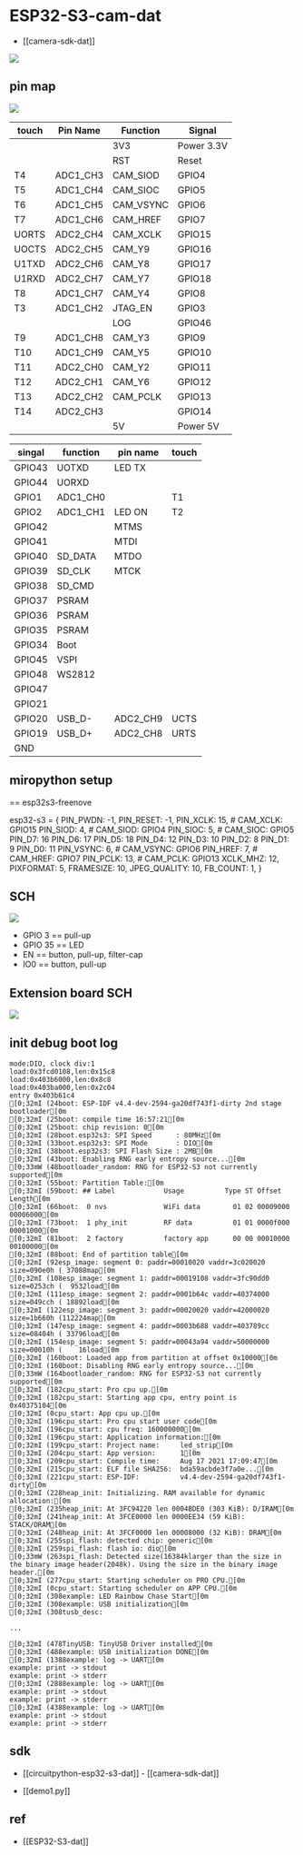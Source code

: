 
# ESP32-S3-cam-dat

- [[camera-sdk-dat]]


![](2025-07-31-15-24-30.png)

## pin map 

![](2025-07-30-16-50-00.png)


| touch | Pin Name | Function  | Signal     |
| ----- | -------- | --------- | ---------- |
|       |          | 3V3       | Power 3.3V |
|       |          | RST       | Reset      |
| T4    | ADC1_CH3 | CAM_SIOD  | GPIO4      |
| T5    | ADC1_CH4 | CAM_SIOC  | GPIO5      |
| T6    | ADC1_CH5 | CAM_VSYNC | GPIO6      |
| T7    | ADC1_CH6 | CAM_HREF  | GPIO7      |
| UORTS | ADC2_CH4 | CAM_XCLK  | GPIO15     |
| UOCTS | ADC2_CH5 | CAM_Y9    | GPIO16     |
| U1TXD | ADC2_CH6 | CAM_Y8    | GPIO17     |
| U1RXD | ADC2_CH7 | CAM_Y7    | GPIO18     |
| T8    | ADC1_CH7 | CAM_Y4    | GPIO8      |
| T3    | ADC1_CH2 | JTAG_EN   | GPIO3      |
|       |          | LOG       | GPIO46     |
| T9    | ADC1_CH8 | CAM_Y3    | GPIO9      |
| T10   | ADC1_CH9 | CAM_Y5    | GPIO10     |
| T11   | ADC2_CH0 | CAM_Y2    | GPIO11     |
| T12   | ADC2_CH1 | CAM_Y6    | GPIO12     |
| T13   | ADC2_CH2 | CAM_PCLK  | GPIO13     |
| T14   | ADC2_CH3 |           | GPIO14     |
|       |          | 5V        | Power 5V   |

| singal | function | pin name | touch |
| ------ | -------- | -------- | ----- |
| GPIO43 | UOTXD    | LED TX   |       |
| GPIO44 | UORXD    |          |       |
| GPIO1  | ADC1_CH0 |          | T1    |
| GPIO2  | ADC1_CH1 | LED ON   | T2    |
| GPIO42 |          | MTMS     |       |
| GPIO41 |          | MTDI     |       |
| GPIO40 | SD_DATA  | MTDO     |       |
| GPIO39 | SD_CLK   | MTCK     |       |
| GPIO38 | SD_CMD   |          |       |
| GPIO37 | PSRAM    |          |       |
| GPIO36 | PSRAM    |          |       |
| GPIO35 | PSRAM    |          |       |
| GPIO34 | Boot     |          |       |
| GPIO45 | VSPI     |          |       |
| GPIO48 | WS2812   |          |       |
| GPIO47 |          |          |       |
| GPIO21 |          |          |       |
| GPIO20 | USB_D-   | ADC2_CH9 | UCTS  |
| GPIO19 | USB_D+   | ADC2_CH8 | URTS  |
| GND    |          |          |       |


## miropython setup 

== esp32s3-freenove

esp32-s3 = {
    PIN_PWDN: -1,
    PIN_RESET: -1,
    PIN_XCLK: 15,      # CAM_XCLK: GPIO15
    PIN_SIOD: 4,       # CAM_SIOD: GPIO4
    PIN_SIOC: 5,       # CAM_SIOC: GPIO5
    PIN_D7: 16
    PIN_D6: 17
    PIN_D5: 18
    PIN_D4: 12
    PIN_D3: 10
    PIN_D2: 8
    PIN_D1: 9
    PIN_D0: 11
    PIN_VSYNC: 6,      # CAM_VSYNC: GPIO6
    PIN_HREF: 7,       # CAM_HREF: GPIO7
    PIN_PCLK: 13,      # CAM_PCLK: GPIO13
    XCLK_MHZ: 12,
    PIXFORMAT: 5,
    FRAMESIZE: 10,
    JPEG_QUALITY: 10,
    FB_COUNT: 1,
}




## SCH 

![](2025-07-30-16-50-54.png)

- GPIO 3 == pull-up 
- GPIO 35 == LED 
- EN == button, pull-up, filter-cap 
- IO0 == button, pull-up

## Extension board SCH 

![](2025-07-30-16-52-51.png)

## init debug boot log 

    mode:DIO, clock div:1
    load:0x3fcd0108,len:0x15c8
    load:0x403b6000,len:0x8c8
    load:0x403ba000,len:0x2c04
    entry 0x403b61c4
    [0;32mI (24boot: ESP-IDF v4.4-dev-2594-ga20df743f1-dirty 2nd stage bootloader[0m
    [0;32mI (25boot: compile time 16:57:21[0m
    [0;32mI (25boot: chip revision: 0[0m
    [0;32mI (28boot.esp32s3: SPI Speed      : 80MHz[0m
    [0;32mI (33boot.esp32s3: SPI Mode       : DIO[0m
    [0;32mI (38boot.esp32s3: SPI Flash Size : 2MB[0m
    [0;32mI (43boot: Enabling RNG early entropy source...[0m
    [0;33mW (48bootloader_random: RNG for ESP32-S3 not currently supported[0m
    [0;32mI (55boot: Partition Table:[0m
    [0;32mI (59boot: ## Label            Usage          Type ST Offset   Length[0m
    [0;32mI (66boot:  0 nvs              WiFi data        01 02 00009000 00006000[0m
    [0;32mI (73boot:  1 phy_init         RF data          01 01 0000f000 00001000[0m
    [0;32mI (81boot:  2 factory          factory app      00 00 00010000 00100000[0m
    [0;32mI (88boot: End of partition table[0m
    [0;32mI (92esp_image: segment 0: paddr=00010020 vaddr=3c020020 size=090e0h ( 37088map[0m
    [0;32mI (108esp_image: segment 1: paddr=00019108 vaddr=3fc90dd0 size=0253ch (  9532load[0m
    [0;32mI (111esp_image: segment 2: paddr=0001b64c vaddr=40374000 size=049cch ( 18892load[0m
    [0;32mI (122esp_image: segment 3: paddr=00020020 vaddr=42000020 size=1b660h (112224map[0m
    [0;32mI (147esp_image: segment 4: paddr=0003b688 vaddr=403789cc size=08404h ( 33796load[0m
    [0;32mI (154esp_image: segment 5: paddr=00043a94 vaddr=50000000 size=00010h (    16load[0m
    [0;32mI (160boot: Loaded app from partition at offset 0x10000[0m
    [0;32mI (160boot: Disabling RNG early entropy source...[0m
    [0;33mW (164bootloader_random: RNG for ESP32-S3 not currently supported[0m
    [0;32mI (182cpu_start: Pro cpu up.[0m
    [0;32mI (182cpu_start: Starting app cpu, entry point is 0x40375104[0m
    [0;32mI (0cpu_start: App cpu up.[0m
    [0;32mI (196cpu_start: Pro cpu start user code[0m
    [0;32mI (196cpu_start: cpu freq: 160000000[0m
    [0;32mI (196cpu_start: Application information:[0m
    [0;32mI (199cpu_start: Project name:     led_strip[0m
    [0;32mI (204cpu_start: App version:      1[0m
    [0;32mI (209cpu_start: Compile time:     Aug 17 2021 17:09:47[0m
    [0;32mI (215cpu_start: ELF file SHA256:  bda59acbde3f7a0e...[0m
    [0;32mI (221cpu_start: ESP-IDF:          v4.4-dev-2594-ga20df743f1-dirty[0m
    [0;32mI (228heap_init: Initializing. RAM available for dynamic allocation:[0m
    [0;32mI (235heap_init: At 3FC94220 len 0004BDE0 (303 KiB): D/IRAM[0m
    [0;32mI (241heap_init: At 3FCE0000 len 0000EE34 (59 KiB): STACK/DRAM[0m
    [0;32mI (248heap_init: At 3FCF0000 len 00008000 (32 KiB): DRAM[0m
    [0;32mI (255spi_flash: detected chip: generic[0m
    [0;32mI (259spi_flash: flash io: dio[0m
    [0;33mW (263spi_flash: Detected size(16384klarger than the size in the binary image header(2048k). Using the size in the binary image header.[0m
    [0;32mI (277cpu_start: Starting scheduler on PRO CPU.[0m
    [0;32mI (0cpu_start: Starting scheduler on APP CPU.[0m
    [0;32mI (308example: LED Rainbow Chase Start[0m
    [0;32mI (308example: USB initialization[0m
    [0;32mI (308tusb_desc: 

    ...

    [0;32mI (478TinyUSB: TinyUSB Driver installed[0m
    [0;32mI (488example: USB initialization DONE[0m
    [0;32mI (1388example: log -> UART[0m
    example: print -> stdout
    example: print -> stderr
    [0;32mI (2888example: log -> UART[0m
    example: print -> stdout
    example: print -> stderr
    [0;32mI (4388example: log -> UART[0m
    example: print -> stdout
    example: print -> stderr

## sdk 

- [[circuitpython-esp32-s3-dat]] - [[camera-sdk-dat]]

- [[demo1.py]]




## ref 


- [[ESP32-S3-dat]]